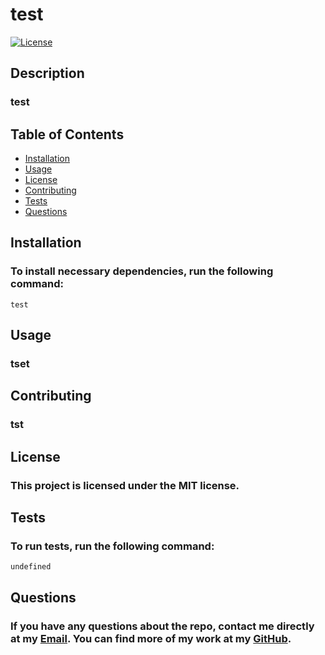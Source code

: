 # **test**

[![License](https://img.shields.io/badge/License-MIT-blue.svg)](https://opensource.org/licenses/MIT)

## Description
### test
## Table of Contents
- [Installation](#installation)
- [Usage](#usage)
- [License](#license)
- [Contributing](#contributing)
- [Tests](#tests)
- [Questions](#questions)
## Installation
### To install necessary dependencies, run the following command: 
```
test
```
## Usage
### tset
## Contributing
### tst
## License
### This project is licensed under the MIT license.

## Tests
### To run tests, run the following command: 
 ``` 
undefined
 ```
## Questions
### If you have any questions about the repo, contact me directly at my [Email](mailto:tset). You can find more of my work at my [GitHub](https://github.com/tse).
